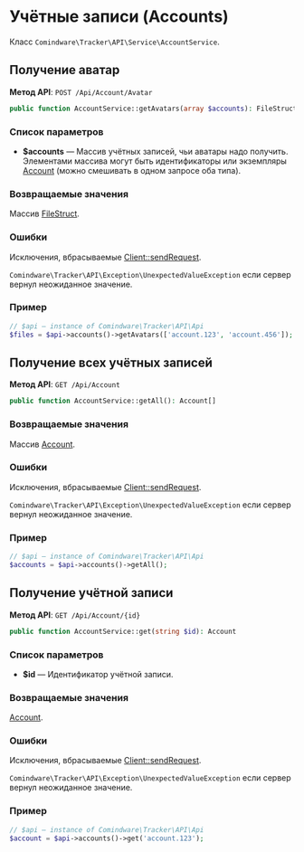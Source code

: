 # Учётные записи (Accounts)

Класс `Comindware\Tracker\API\Service\AccountService`.

## Получение аватар

**Метод API**: `POST /Api/Account/Avatar`

```php
public function AccountService::getAvatars(array $accounts): FileStruct[]
```
### Список параметров

- **$accounts** — Массив учётных записей, чьи аватары надо получить. Элементами массива могут быть
  идентификаторы или экземпляры [Account](models.ru.md#Account) (можно смешивать в одном запросе оба
  типа).

### Возвращаемые значения

Массив [FileStruct](types.ru.md#FileStruct).

### Ошибки

Исключения, вбрасываемые [Client::sendRequest](client.ru.md#sendRequest).

`Comindware\Tracker\API\Exception\UnexpectedValueException` если сервер вернул неожиданное значение.

### Пример

```php
// $api — instance of Comindware\Tracker\API\Api
$files = $api->accounts()->getAvatars(['account.123', 'account.456']);
```


## Получение всех учётных записей

**Метод API**: `GET /Api/Account`

```php
public function AccountService::getAll(): Account[]
```
### Возвращаемые значения

Массив [Account](models.ru.md#Account).

### Ошибки

Исключения, вбрасываемые [Client::sendRequest](client.ru.md#sendRequest).

`Comindware\Tracker\API\Exception\UnexpectedValueException` если сервер вернул неожиданное значение.

### Пример

```php
// $api — instance of Comindware\Tracker\API\Api
$accounts = $api->accounts()->getAll();
```


## Получение учётной записи

**Метод API**: `GET /Api/Account/{id}`

```php
public function AccountService::get(string $id): Account
```
### Список параметров

- **$id** — Идентификатор учётной записи.

### Возвращаемые значения

[Account](models.ru.md#Account).

### Ошибки

Исключения, вбрасываемые [Client::sendRequest](client.ru.md#sendRequest).

`Comindware\Tracker\API\Exception\UnexpectedValueException` если сервер вернул неожиданное значение.

### Пример

```php
// $api — instance of Comindware\Tracker\API\Api
$account = $api->accounts()->get('account.123');
```
